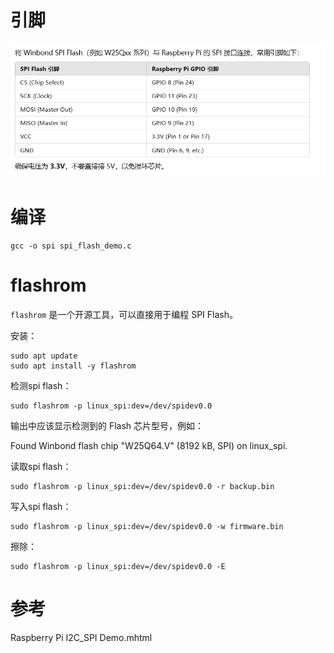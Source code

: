 # 引脚

![](引脚.png)

# 编译

```shell
gcc -o spi spi_flash_demo.c
```

# flashrom

`flashrom` 是一个开源工具，可以直接用于编程 SPI Flash。



安装：

```shell
sudo apt update
sudo apt install -y flashrom
```

检测spi flash：

```shell
sudo flashrom -p linux_spi:dev=/dev/spidev0.0 
```

输出中应该显示检测到的 Flash 芯片型号，例如：

Found Winbond flash chip "W25Q64.V" (8192 kB, SPI) on linux_spi.



读取spi flash：

```shell
sudo flashrom -p linux_spi:dev=/dev/spidev0.0 -r backup.bin
```

写入spi flash：

```shell
sudo flashrom -p linux_spi:dev=/dev/spidev0.0 -w firmware.bin
```

擦除：

```shell
sudo flashrom -p linux_spi:dev=/dev/spidev0.0 -E
```



# 参考

Raspberry Pi I2C_SPI Demo.mhtml
